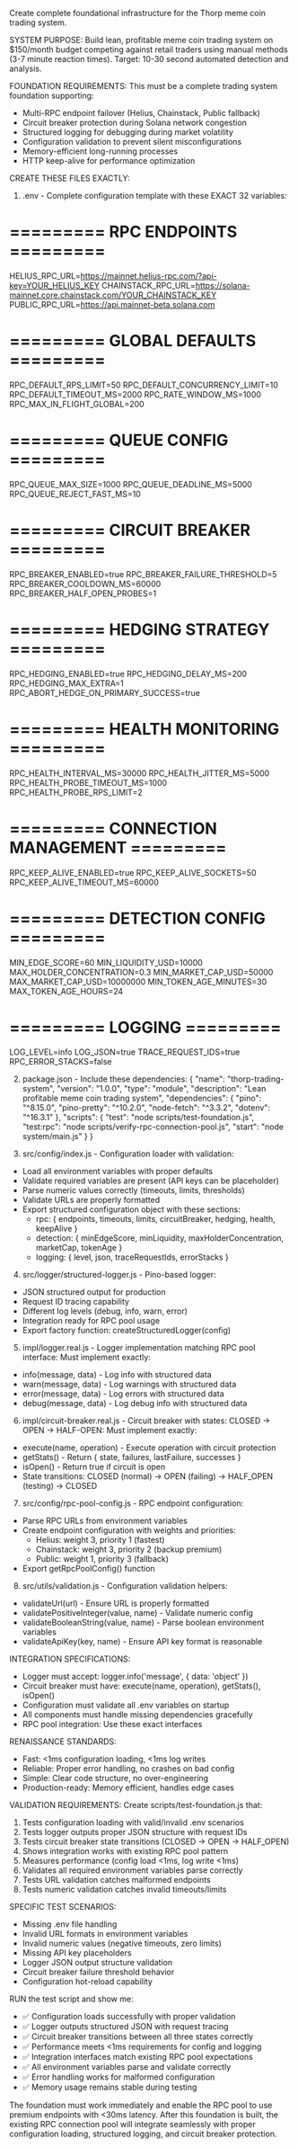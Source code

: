 Create complete foundational infrastructure for the Thorp meme coin trading system.

SYSTEM PURPOSE:
Build lean, profitable meme coin trading system on $150/month budget competing against retail traders using manual methods (3-7 minute reaction times). Target: 10-30 second automated detection and analysis.

FOUNDATION REQUIREMENTS:
This must be a complete trading system foundation supporting:
- Multi-RPC endpoint failover (Helius, Chainstack, Public fallback)
- Circuit breaker protection during Solana network congestion
- Structured logging for debugging during market volatility
- Configuration validation to prevent silent misconfigurations
- Memory-efficient long-running processes
- HTTP keep-alive for performance optimization

CREATE THESE FILES EXACTLY:

1. .env - Complete configuration template with these EXACT 32 variables:

# ========= RPC ENDPOINTS =========
HELIUS_RPC_URL=https://mainnet.helius-rpc.com/?api-key=YOUR_HELIUS_KEY
CHAINSTACK_RPC_URL=https://solana-mainnet.core.chainstack.com/YOUR_CHAINSTACK_KEY
PUBLIC_RPC_URL=https://api.mainnet-beta.solana.com

# ========= GLOBAL DEFAULTS =========
RPC_DEFAULT_RPS_LIMIT=50
RPC_DEFAULT_CONCURRENCY_LIMIT=10
RPC_DEFAULT_TIMEOUT_MS=2000
RPC_RATE_WINDOW_MS=1000
RPC_MAX_IN_FLIGHT_GLOBAL=200

# ========= QUEUE CONFIG =========
RPC_QUEUE_MAX_SIZE=1000
RPC_QUEUE_DEADLINE_MS=5000
RPC_QUEUE_REJECT_FAST_MS=10

# ========= CIRCUIT BREAKER =========
RPC_BREAKER_ENABLED=true
RPC_BREAKER_FAILURE_THRESHOLD=5
RPC_BREAKER_COOLDOWN_MS=60000
RPC_BREAKER_HALF_OPEN_PROBES=1

# ========= HEDGING STRATEGY =========
RPC_HEDGING_ENABLED=true
RPC_HEDGING_DELAY_MS=200
RPC_HEDGING_MAX_EXTRA=1
RPC_ABORT_HEDGE_ON_PRIMARY_SUCCESS=true

# ========= HEALTH MONITORING =========
RPC_HEALTH_INTERVAL_MS=30000
RPC_HEALTH_JITTER_MS=5000
RPC_HEALTH_PROBE_TIMEOUT_MS=1000
RPC_HEALTH_PROBE_RPS_LIMIT=2

# ========= CONNECTION MANAGEMENT =========
RPC_KEEP_ALIVE_ENABLED=true
RPC_KEEP_ALIVE_SOCKETS=50
RPC_KEEP_ALIVE_TIMEOUT_MS=60000

# ========= DETECTION CONFIG =========
MIN_EDGE_SCORE=60
MIN_LIQUIDITY_USD=10000
MAX_HOLDER_CONCENTRATION=0.3
MIN_MARKET_CAP_USD=50000
MAX_MARKET_CAP_USD=10000000
MIN_TOKEN_AGE_MINUTES=30
MAX_TOKEN_AGE_HOURS=24

# ========= LOGGING =========
LOG_LEVEL=info
LOG_JSON=true
TRACE_REQUEST_IDS=true
RPC_ERROR_STACKS=false

2. package.json - Include these dependencies:
{
  "name": "thorp-trading-system",
  "version": "1.0.0",
  "type": "module",
  "description": "Lean profitable meme coin trading system",
  "dependencies": {
    "pino": "^8.15.0",
    "pino-pretty": "^10.2.0",
    "node-fetch": "^3.3.2",
    "dotenv": "^16.3.1"
  },
  "scripts": {
    "test": "node scripts/test-foundation.js",
    "test:rpc": "node scripts/verify-rpc-connection-pool.js",
    "start": "node system/main.js"
  }
}

3. src/config/index.js - Configuration loader with validation:
- Load all environment variables with proper defaults
- Validate required variables are present (API keys can be placeholder)
- Parse numeric values correctly (timeouts, limits, thresholds)
- Validate URLs are properly formatted
- Export structured configuration object with these sections:
  * rpc: { endpoints, timeouts, limits, circuitBreaker, hedging, health, keepAlive }
  * detection: { minEdgeScore, minLiquidity, maxHolderConcentration, marketCap, tokenAge }
  * logging: { level, json, traceRequestIds, errorStacks }

4. src/logger/structured-logger.js - Pino-based logger:
- JSON structured output for production
- Request ID tracing capability
- Different log levels (debug, info, warn, error)
- Integration ready for RPC pool usage
- Export factory function: createStructuredLogger(config)

5. impl/logger.real.js - Logger implementation matching RPC pool interface:
Must implement exactly:
- info(message, data) - Log info with structured data
- warn(message, data) - Log warnings with structured data  
- error(message, data) - Log errors with structured data
- debug(message, data) - Log debug info with structured data

6. impl/circuit-breaker.real.js - Circuit breaker with states: CLOSED → OPEN → HALF-OPEN:
Must implement exactly:
- execute(name, operation) - Execute operation with circuit protection
- getStats() - Return { state, failures, lastFailure, successes }
- isOpen() - Return true if circuit is open
- State transitions: CLOSED (normal) → OPEN (failing) → HALF_OPEN (testing) → CLOSED

7. src/config/rpc-pool-config.js - RPC endpoint configuration:
- Parse RPC URLs from environment variables
- Create endpoint configuration with weights and priorities:
  * Helius: weight 3, priority 1 (fastest)
  * Chainstack: weight 3, priority 2 (backup premium)  
  * Public: weight 1, priority 3 (fallback)
- Export getRpcPoolConfig() function

8. src/utils/validation.js - Configuration validation helpers:
- validateUrl(url) - Ensure URL is properly formatted
- validatePositiveInteger(value, name) - Validate numeric config
- validateBooleanString(value, name) - Parse boolean environment variables
- validateApiKey(key, name) - Ensure API key format is reasonable

INTEGRATION SPECIFICATIONS:
- Logger must accept: logger.info('message', { data: 'object' })
- Circuit breaker must have: execute(name, operation), getStats(), isOpen()
- Configuration must validate all .env variables on startup
- All components must handle missing dependencies gracefully
- RPC pool integration: Use these exact interfaces

RENAISSANCE STANDARDS:
- Fast: <1ms configuration loading, <1ms log writes
- Reliable: Proper error handling, no crashes on bad config
- Simple: Clear code structure, no over-engineering
- Production-ready: Memory efficient, handles edge cases

VALIDATION REQUIREMENTS:
Create scripts/test-foundation.js that:
1. Tests configuration loading with valid/invalid .env scenarios
2. Tests logger outputs proper JSON structure with request IDs
3. Tests circuit breaker state transitions (CLOSED → OPEN → HALF_OPEN)
4. Shows integration works with existing RPC pool pattern
5. Measures performance (config load <1ms, log write <1ms)
6. Validates all required environment variables parse correctly
7. Tests URL validation catches malformed endpoints
8. Tests numeric validation catches invalid timeouts/limits

SPECIFIC TEST SCENARIOS:
- Missing .env file handling
- Invalid URL formats in environment variables
- Invalid numeric values (negative timeouts, zero limits)
- Missing API key placeholders
- Logger JSON output structure validation
- Circuit breaker failure threshold behavior
- Configuration hot-reload capability

RUN the test script and show me:
- ✅ Configuration loads successfully with proper validation
- ✅ Logger outputs structured JSON with request tracing
- ✅ Circuit breaker transitions between all three states correctly
- ✅ Performance meets <1ms requirements for config and logging
- ✅ Integration interfaces match existing RPC pool expectations
- ✅ All environment variables parse and validate correctly
- ✅ Error handling works for malformed configuration
- ✅ Memory usage remains stable during testing

The foundation must work immediately and enable the RPC pool to use premium endpoints with <30ms latency. After this foundation is built, the existing RPC connection pool will integrate seamlessly with proper configuration loading, structured logging, and circuit breaker protection.